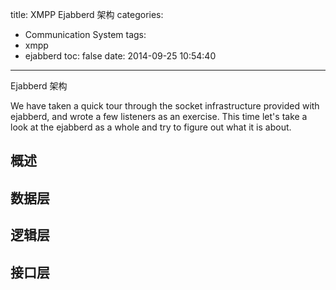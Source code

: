 title: XMPP Ejabberd 架构
categories:
  - Communication System
tags:
  - xmpp
  - ejabberd
toc: false
date: 2014-09-25 10:54:40
---

Ejabberd 架构


We have taken a quick tour through the socket infrastructure provided with ejabberd, and wrote a few listeners as an exercise. This time let's take a look at the ejabberd as a whole and try to figure out what it is about.

## 概述

## 数据层

## 逻辑层

## 接口层